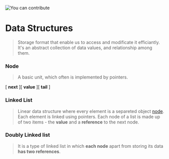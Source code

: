 ![You can contribute](https://img.shields.io/static/v1?label=&message=contribute&color=green&style=flat-square)

# Data Structures

> Storage format that enable us to access and modificate it efficiantly.
> It's an abstract collection of data values, and relationship among them.


### Node 

>  A basic unit, which often is implemented by pointers.

[ **next** ][ **value** ][ **tail** ]

### Linked List

> Linear data structure where every element is a separeted object [node](). 
> Each element is linked using pointers. 
> Each node of a list is made up of two items - the **value** and a **reference** to the next node.

### Doubly Linked list 

> It is a type of linked list in which **each node** apart from storing its data **has two references**.
